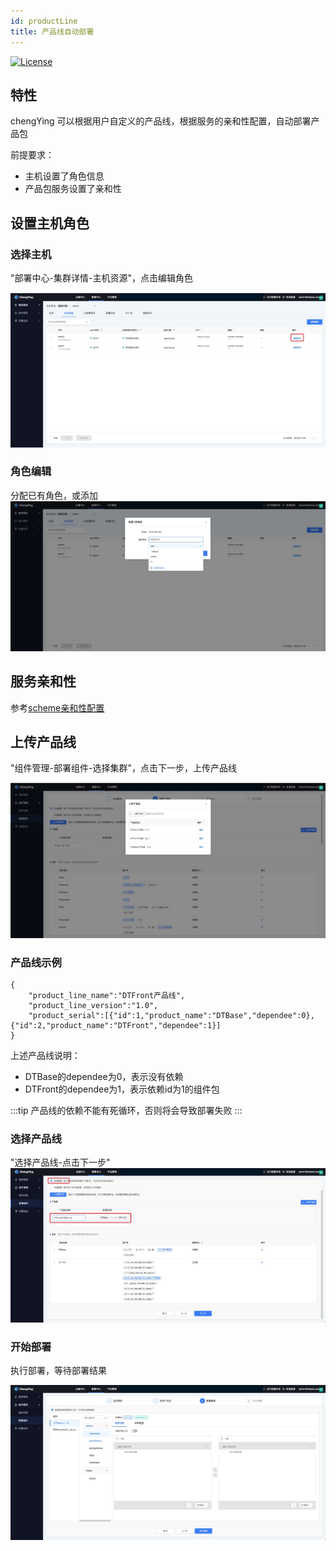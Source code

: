 ```yaml
---
id: productLine
title: 产品线自动部署
---
```




[![License](https://img.shields.io/badge/license-Apache%202-4EB1BA.svg)](https://www.apache.org/licenses/LICENSE-2.0.html)

## 特性

chengYing 可以根据用户自定义的产品线，根据服务的亲和性配置，自动部署产品包

前提要求：

- 主机设置了角色信息
- 产品包服务设置了亲和性


## 设置主机角色

### 选择主机
"部署中心-集群详情-主机资源"，点击编辑角色

![q1](/img/deploy/20220908151822.jpg)

### 角色编辑

分配已有角色，或添加
![q2](/img/deploy/20220908151937.jpg)

## 服务亲和性

参考[scheme亲和性配置](schema#服务内关键字段)

## 上传产品线

"组件管理-部署组件-选择集群"，点击下一步，上传产品线

![q3](/img/deploy/20220908151315.jpg)

### 产品线示例
```
{
    "product_line_name":"DTFront产品线",
    "product_line_version":"1.0",
    "product_serial":[{"id":1,"product_name":"DTBase","dependee":0},{"id":2,"product_name":"DTFront","dependee":1}]
}
```

上述产品线说明：
- DTBase的dependee为0，表示没有依赖
- DTFront的dependee为1，表示依赖id为1的组件包

:::tip
产品线的依赖不能有死循环，否则将会导致部署失败
:::

### 选择产品线

"选择产品线-点击下一步"
![q4](/img/deploy/20220908153825.jpg)

### 开始部署

执行部署，等待部署结果

![q5](/img/deploy/20220908154041.jpg)




